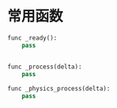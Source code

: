 # 常用函数
```python
func _ready():
	pass


func _process(delta):
	pass
	
func _physics_process(delta):
	pass

```

